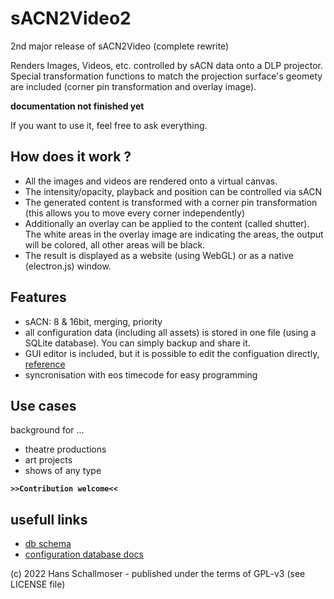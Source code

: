 # sACN2Video2
2nd major release of sACN2Video (complete rewrite)

Renders Images, Videos, etc. controlled by sACN data onto a DLP projector.
Special transformation functions to match the projection surface's geomety are included (corner pin transformation and overlay image).

**documentation not finished yet**

If you want to use it, feel free to ask everything.

## How does it work ?

- All the images and videos are rendered onto a virtual canvas.
- The intensity/opacity, playback and position can be controlled via sACN
- The generated content is transformed with a corner pin transformation (this allows you to move every corner independently)
- Additionally an overlay can be applied to the content (called shutter). The white areas in the overlay image are indicating the areas, the output will be colored, all other areas will be black.
- The result is displayed as a website (using WebGL) or as a native (electron.js) window.

## Features

- sACN: 8 & 16bit, merging, priority
- all configuration data (including all assets) is stored in one file (using a SQLite database). You can simply backup and share it.
- GUI editor is included, but it is possible to edit the configuation directly, [reference](/docs/config.md)
- syncronisation with eos timecode for easy programming

## Use cases

background for ...
- theatre productions
- art projects
- shows of any type

**``>>Contribution welcome<<``**

## usefull links

- [db schema](/server/dbSchema.sql)
- [configuration database docs](/docs/config.md)


(c) 2022 Hans Schallmoser - published under the terms of GPL-v3 (see LICENSE file)
